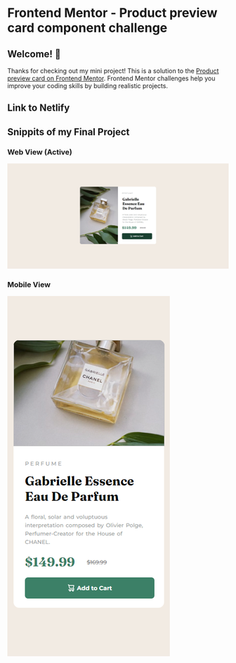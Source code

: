 # Frontend Mentor - Product preview card component challenge

## Welcome! 👋
  Thanks for checking out my mini project! This is a solution to the [Product preview card on Frontend Mentor](https://www.frontendmentor.io/challenges/product-preview-card-component-GO7UmttRfa/hub). Frontend Mentor challenges help you improve your coding skills by building realistic projects.
  
## Link to Netlify

## Snippits of my Final Project
### Web View (Active)
  ![Design preview for the coding challenge](./images/Web_view.png)
### Mobile View
  ![Design preview for the coding challenge](./images/Mobile_view.png)
